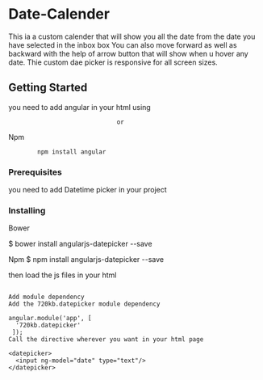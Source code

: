 # Date-Calender

This ia a custom calender that will show you all the date from the date you have selected in the inbox box 
You can also move forward as well as backward with the help of arrow button that will show when u hover any date.
Thie custom dae picker is responsive for all screen sizes.

## Getting Started

you need to add angular in your html using 
<script src="https://ajax.googleapis.com/ajax/libs/angularjs/1.6.9/angular.min.js"></script>
                                
                                  or
Npm

			npm install angular

### Prerequisites

you need to add Datetime picker  in your project


### Installing
Bower

$ bower install angularjs-datepicker --save

Npm
$ npm install angularjs-datepicker --save

then load the js files in your html
```

Add module dependency
Add the 720kb.datepicker module dependency

angular.module('app', [
  '720kb.datepicker'
 ]);
Call the directive wherever you want in your html page

<datepicker>
  <input ng-model="date" type="text"/>
</datepicker>


